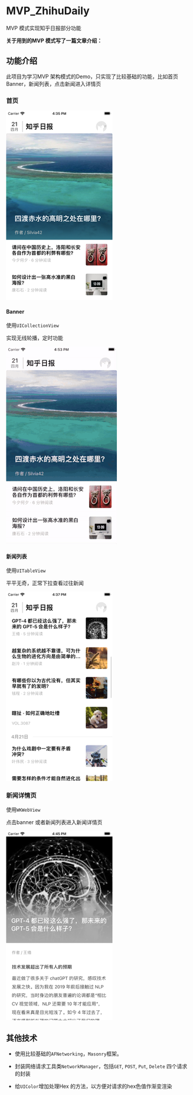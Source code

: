 # MVP_ZhihuDaily
MVP 模式实现知乎日报部分功能

**关于用到的MVP 模式写了一篇文章介绍：**

## 功能介绍

此项目为学习MVP 架构模式的Demo，只实现了比较基础的功能，比如首页Banner，新闻列表，点击新闻进入详情页

### 首页

<img src="assets/首页.png" style="zoom:50%;" /> 



#### Banner

使用`UICollectionView`

实现无线轮播，定时功能

![](assets/banner.gif) 



#### 新闻列表

使用`UITableView`

平平无奇，正常下拉查看过往新闻

<img src="assets/新闻列表.png" style="zoom:50%;" /> 



### 新闻详情页

使用`WKWebView`

点击banner 或者新闻列表进入新闻详情页

<img src="assets/新闻详情页.png" style="zoom:50%;" /> 



## 其他技术

- 使用比较基础的`AFNetworking`，`Masonry`框架。

- 封装网络请求工具类`NetworkManager`，包括`GET`, `POST`, `Put`, `Delete` 四个请求的封装

- 给`UIColor`增加处理Hex 的方法，以方便对请求的hex色值作渐变渲染
